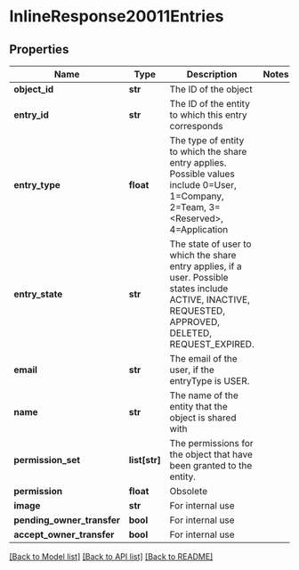# InlineResponse20011Entries

## Properties
Name | Type | Description | Notes
------------ | ------------- | ------------- | -------------
**object_id** | **str** | The ID of the object | 
**entry_id** | **str** | The ID of the entity to which this entry corresponds | 
**entry_type** | **float** | The type of entity to which the share entry applies. Possible      values include  0&#x3D;User, 1&#x3D;Company, 2&#x3D;Team, 3&#x3D;&lt;Reserved&gt;, 4&#x3D;Application | 
**entry_state** | **str** | The state of user to which the share entry applies, if a user.      Possible states include ACTIVE, INACTIVE, REQUESTED, APPROVED, DELETED, REQUEST_EXPIRED. | 
**email** | **str** | The email of the user, if the entryType is USER. | 
**name** | **str** | The name of the entity that the object is shared with | 
**permission_set** | **list[str]** | The permissions for the object that have been granted      to the entity. | 
**permission** | **float** | Obsolete | 
**image** | **str** | For internal use | 
**pending_owner_transfer** | **bool** | For internal use | 
**accept_owner_transfer** | **bool** | For internal use | 

[[Back to Model list]](../README.md#documentation-for-models) [[Back to API list]](../README.md#documentation-for-api-endpoints) [[Back to README]](../README.md)


